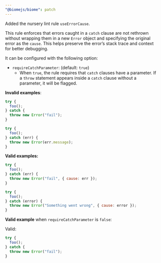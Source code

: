 ```yaml
---
"@biomejs/biome": patch
---
```

Added the nursery lint rule `useErrorCause`.

This rule enforces that errors caught in a `catch` clause are not rethrown without wrapping them in a new `Error` object and specifying the original error as the `cause`. This helps preserve the error’s stack trace and context for better debugging.

It can be configured with the following option:

- `requireCatchParameter`: (default: `true`)
  - When `true`, the rule requires that `catch` clauses have a parameter. If a `throw` statement appears inside a `catch` clause without a parameter, it will be flagged.

**Invalid examples**:

```js
try {
  foo();
} catch {
  throw new Error("fail");
}
```

```js
try {
  foo();
} catch (err) {
  throw new Error(err.message);
}
```

**Valid examples:**

```js
try {
  foo();
} catch (err) {
  throw new Error("fail", { cause: err });
}
```

```js
try {
  foo();
} catch (error) {
  throw new Error("Something went wrong", { cause: error });
}
```

**Valid example** when `requireCatchParameter` is `false`:

Valid:

```js
try {
  foo();
} catch {
  throw new Error("fail");
}
```
